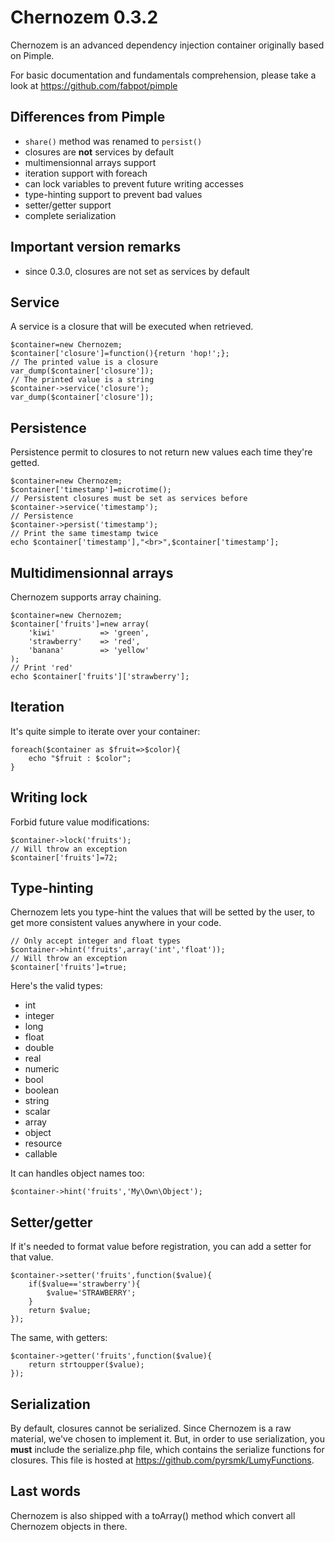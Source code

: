 Chernozem 0.3.2
===============

Chernozem is an advanced dependency injection container originally based on Pimple.

For basic documentation and fundamentals comprehension, please take a look at https://github.com/fabpot/pimple

Differences from Pimple
-----------------------

- `share()` method was renamed to `persist()`
- closures are __not__ services by default
- multimensionnal arrays support
- iteration support with foreach
- can lock variables to prevent future writing accesses
- type-hinting support to prevent bad values
- setter/getter support
- complete serialization

Important version remarks
-------------------------

- since 0.3.0, closures are not set as services by default

Service
-------

A service is a closure that will be executed when retrieved.

    $container=new Chernozem;
    $container['closure']=function(){return 'hop!';};
    // The printed value is a closure
    var_dump($container['closure']);
    // The printed value is a string
    $container->service('closure');
    var_dump($container['closure']);

Persistence
-----------

Persistence permit to closures to not return new values each time they're getted.

    $container=new Chernozem;
    $container['timestamp']=microtime();
    // Persistent closures must be set as services before
    $container->service('timestamp');
    // Persistence
    $container->persist('timestamp');
    // Print the same timestamp twice
    echo $container['timestamp'],"<br>",$container['timestamp'];

Multidimensionnal arrays
------------------------

Chernozem supports array chaining.

    $container=new Chernozem;
    $container['fruits']=new array(
        'kiwi'          => 'green',
        'strawberry'    => 'red',
        'banana'        => 'yellow'
    );
    // Print 'red'
    echo $container['fruits']['strawberry'];

Iteration
---------

It's quite simple to iterate over your container:

    foreach($container as $fruit=>$color){
        echo "$fruit : $color";
    }

Writing lock
------------

Forbid future value modifications:

    $container->lock('fruits');
    // Will throw an exception
    $container['fruits']=72;

Type-hinting
------------

Chernozem lets you type-hint the values that will be setted by the user, to get more consistent values anywhere in your code.

    // Only accept integer and float types
    $container->hint('fruits',array('int','float'));
    // Will throw an exception
    $container['fruits']=true;

Here's the valid types:

- int
- integer
- long
- float
- double
- real
- numeric
- bool
- boolean
- string
- scalar
- array
- object
- resource
- callable

It can handles object names too:

    $container->hint('fruits','My\Own\Object');

Setter/getter
-------------

If it's needed to format value before registration, you can add a setter for that value.

    $container->setter('fruits',function($value){
        if($value=='strawberry'){
            $value='STRAWBERRY';
        }
        return $value;
    });

The same, with getters:

    $container->getter('fruits',function($value){
        return strtoupper($value);
    });

Serialization
-------------

By default, closures cannot be serialized. Since Chernozem is a raw material, we've chosen to implement it. But, in order to use serialization, you __must__ include the serialize.php file, which contains the serialize functions for closures. This file is hosted at https://github.com/pyrsmk/LumyFunctions.

Last words
----------

Chernozem is also shipped with a toArray() method which convert all Chernozem objects in there.
